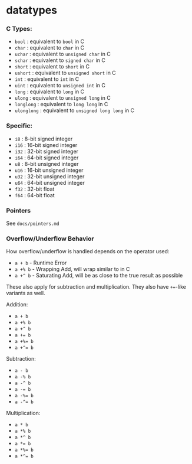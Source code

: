 # datatypes

### C Types:

- `bool` : equivalent to `bool` in C
- `char` : equivalent to `char` in C
- `uchar` : equivalent to `unsigned char` in C
- `schar` : equivalent to `signed char` in C
- `short` : equivalent to `short` in C
- `ushort` : equivalent to `unsigned short` in C
- `int` : equivalent to `int` in C
- `uint` : equivalent to `unsigned int` in C
- `long` : equivalent to `long` in C
- `ulong` : equivalent to `unsigned long` in C
- `longlong` : equivalent to `long long` in C
- `ulonglong` : equivalent to `unsigned long long` in C

### Specific:

- `i8` : 8-bit signed integer
- `i16` : 16-bit signed integer
- `i32` : 32-bit signed integer
- `i64` : 64-bit signed integer
- `u8` : 8-bit unsigned integer
- `u16` : 16-bit unsigned integer
- `u32` : 32-bit unsigned integer
- `u64` : 64-bit unsigned integer
- `f32` : 32-bit float
- `f64` : 64-bit float

### Pointers

See `docs/pointers.md`

### Overflow/Underflow Behavior

How overflow/underflow is handled depends on the operator used:

- `a + b` - Runtime Error
- `a +% b` - Wrapping Add, will wrap similar to in C
- `a +^ b` - Saturating Add, will be as close to the true result as possible

These also apply for subtraction and multiplication. They also have `+=`-like
variants as well.

Addition:

- `a + b`
- `a +% b`
- `a +^ b`
- `a += b`
- `a +%= b`
- `a +^= b`

Subtraction:

- `a - b`
- `a -% b`
- `a -^ b`
- `a -= b`
- `a -%= b`
- `a -^= b`

Multiplication:

- `a * b`
- `a *% b`
- `a *^ b`
- `a *= b`
- `a *%= b`
- `a *^= b`
